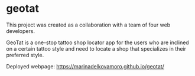# geotat

This project was created as a collaboration with a team of four web developers. 

GeoTat is a one-stop tattoo shop locator app for the users who are inclined on a certain tattoo style and need to locate a shop that specializes in their preferred style.

Deployed webpage: https://marinadelkovamoro.github.io/geotat/
